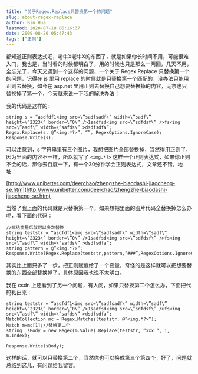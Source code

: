 ```yaml
---
title: "关于Regex.Replace只替换第一个的问题"
slug: about-regex-replace
author: Bin Hua
lastmod: 2020-07-18 06:16:37
date: 2009-08-20 05:47:43
tags: ["正则"]
---
```


都知道正则表达式吧，老牛X老牛X的东西了，就是如果你长时间不用，可能很难入门，我也是，当时看的时候都明白了，用的时候也只是那么一两回，几天不用， 全忘光了，今天又遇到一个这样的问题，一个关于 Regex.Replace 只替换第一个的问题，记得在 js 里用 replace 的时候就是只替换第一个匹配的，没办法只能用正则去替换，如今在 asp.net 里用正则去替换自己想要替换掉的内容，无奈也只替换掉了第一个，今天就来说一下我的解决办法：

我的代码是这样的:

```
string s = “asdfdf1<img src=\”sadfsadf\” width=\”sadf\” height=\”2323\” border=\”0\” />1sadfsd<img src=\”sdfdsf\” />fs<img src=\”asdf\” width=\”safds\” >dsdfsdfa”;
Regex.Replace(s, @”<img.*?>”, “”, RegexOptions.IgnoreCase);
Response.Write(s);
```

可以注意到，s 字符串里有三个图片，我想把图片全部替换掉，当然得用正则了，因为里面的内容不一样，所以就写了 `<img.*?>` 这样一个正则表达式，如果你正则不会的话，那你去百度一下，有一个30分钟学会正则表达式，文章还不错。地址：

[http://www.unibetter.com/deerchao/zhengzhe-biaodashi-jiaocheng-se.htm](http://www.unibetter.com/deerchao/zhengzhe-biaodashi-jiaocheng-se.htm)

当然了我上面的代码就是只替换第一个，如果想把里面的图片代码全替换掉怎么办呢，看下面的代码：

```
//赋给变量后就可以多次替换
string teststr = “asdfdf1<img src=\”sadfsadf\” width=\”sadf\” height=\”2323\” border=\”0\” />1sadfsd<img src=\”sdfdsf\” />fs<img src=\”asdf\” width=\”safds\” >dsdfsdfa”;
string pattern = @”<img.*?>”;
Response.Write(Regex.Replace(teststr,pattern,”###”,RegexOptions.IgnoreCase));
```

其实比上面只多了一步，把正则赋值给了一个变量，奇怪的是这样就可以把想要替换的东西全部替换掉了，具体原因我也说不太明白。

我在 csdn 上还看到了另一个问题，有人问，如果只替换第二个怎么办，下面把代码粘出来：

```
string teststr = “asdfdf1<img src=\”sadfsadf\” width=\”sadf\” height=\”2323\” border=\”0\” />1sadfsd<img src=\”sdfdsf\” />fs<img src=\”asdf\” width=\”safds\” >dsdfsdfa”;
MatchCollection mc = Regex.Matches(teststr, @”<img.*?>”);
Match m=mc[1];//替换第二个
string  sBody = new Regex(m.Value).Replace(teststr, “xxx “, 1, m.Index);

Response.Write(sBody);
```

这样的话，就可以只替换第二个，当然你也可以换成第三个第四个，好了，问题就总结到这儿，有问题给我留言。